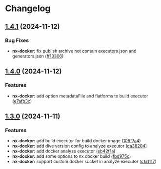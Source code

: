 # Changelog

## [1.4.1](https://github.com/ebizbase/nx/compare/nx-docker@1.4.0...nx-docker@1.4.1) (2024-11-12)


### Bug Fixes

* **nx-docker:** fix publish archive not contain executors.json and generators.json ([ff13306](https://github.com/ebizbase/nx/commit/ff13306d99878514dc4e81ae2617b8a04653b9ca))

## [1.4.0](https://github.com/ebizbase/nx/compare/nx-docker@1.3.0...nx-docker@1.4.0) (2024-11-12)


### Features

* **nx-docker:** add option metadataFile and flatforms to build executor ([e7afb3c](https://github.com/ebizbase/nx/commit/e7afb3c4d37885ff75a4b4e3a71f08a20cc0f48f))

## [1.3.0](https://github.com/ebizbase/nx/compare/nx-docker-v1.2.0...nx-docker@1.3.0) (2024-11-11)


### Features

* **nx-docker:** add build executor for build docker image ([106f7a4](https://github.com/ebizbase/nx/commit/106f7a41f25921d58cc5498c127c977696b53ecb))
* **nx-docker:** add dive version config to analyze executor ([ca38204](https://github.com/ebizbase/nx/commit/ca38204009a0ce96924f25534fff5944039e308a))
* **nx-docker:** add docker analyze executor ([eb42f1a](https://github.com/ebizbase/nx/commit/eb42f1a4298707a2dfa88dbc365ef571d4707916))
* **nx-docker:** add some options to nx docker build ([fbd975c](https://github.com/ebizbase/nx/commit/fbd975cf30f4825ad6794b6cdf0c826a072de55a))
* **nx-docker:** support custom docker socket in analyze executor ([c1a1117](https://github.com/ebizbase/nx/commit/c1a1117801adc24d5c029627eb9fc125ebc07108))

